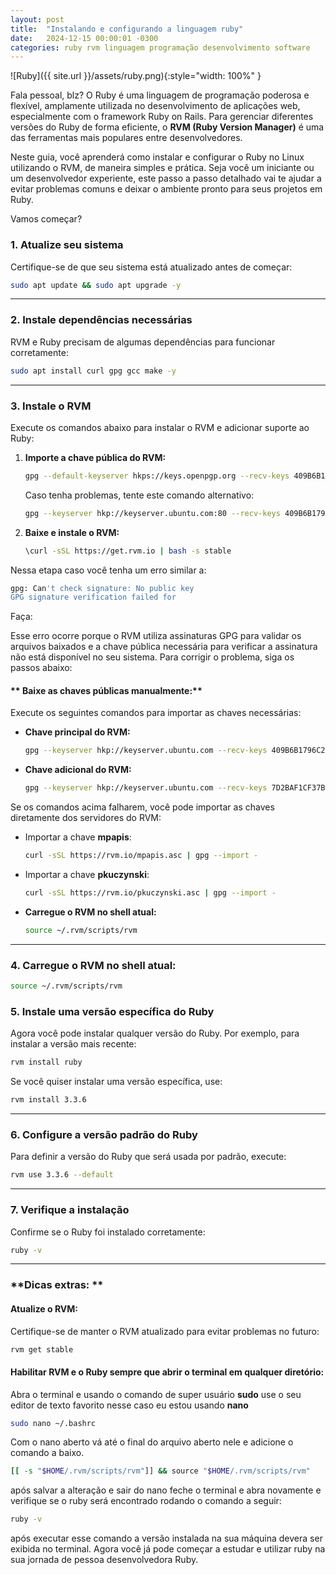 ```yaml
---
layout: post
title:  "Instalando e configurando a linguagem ruby"
date:   2024-12-15 00:00:01 -0300
categories: ruby rvm linguagem programação desenvolvimento software
---
```


![Ruby]({{ site.url }}/assets/ruby.png){:style="width: 100%" }

Fala pessoal, blz? O Ruby é uma linguagem de programação poderosa e flexível, amplamente utilizada no desenvolvimento de aplicações web, especialmente com o framework Ruby on Rails. Para gerenciar diferentes versões do Ruby de forma eficiente, o **RVM (Ruby Version Manager)** é uma das ferramentas mais populares entre desenvolvedores.  

Neste guia, você aprenderá como instalar e configurar o Ruby no Linux utilizando o RVM, de maneira simples e prática. Seja você um iniciante ou um desenvolvedor experiente, este passo a passo detalhado vai te ajudar a evitar problemas comuns e deixar o ambiente pronto para seus projetos em Ruby.  

Vamos começar?  

### **1. Atualize seu sistema**
Certifique-se de que seu sistema está atualizado antes de começar:  
```bash
sudo apt update && sudo apt upgrade -y
```

---

### **2. Instale dependências necessárias**
RVM e Ruby precisam de algumas dependências para funcionar corretamente:  
```bash
sudo apt install curl gpg gcc make -y
```

---

### **3. Instale o RVM**
Execute os comandos abaixo para instalar o RVM e adicionar suporte ao Ruby:  

1. **Importe a chave pública do RVM:**  
   ```bash
   gpg --default-keyserver hkps://keys.openpgp.org --recv-keys 409B6B1796C275462A1703113804BB82D39DC0E3
   ```
   Caso tenha problemas, tente este comando alternativo:  
   ```bash
   gpg --keyserver hkp://keyserver.ubuntu.com:80 --recv-keys 409B6B1796C275462A1703113804BB82D39DC0E3
   ```

2. **Baixe e instale o RVM:**  
   ```bash
   \curl -sSL https://get.rvm.io | bash -s stable
   ```

Nessa etapa caso você tenha um erro similar a:

```bash
gpg: Can't check signature: No public key
GPG signature verification failed for 
```

Faça:

Esse erro ocorre porque o RVM utiliza assinaturas GPG para validar os arquivos baixados e a chave pública necessária para verificar a assinatura não está disponível no seu sistema. Para corrigir o problema, siga os passos abaixo:

#### ** Baixe as chaves públicas manualmente:**
Execute os seguintes comandos para importar as chaves necessárias:  

- **Chave principal do RVM:**
   ```bash
   gpg --keyserver hkp://keyserver.ubuntu.com --recv-keys 409B6B1796C275462A1703113804BB82D39DC0E3
   ```

- **Chave adicional do RVM:**
   ```bash
   gpg --keyserver hkp://keyserver.ubuntu.com --recv-keys 7D2BAF1CF37B13E2069D6956105BD0E739499BDB
   ```

Se os comandos acima falharem, você pode importar as chaves diretamente dos servidores do RVM:  

- Importar a chave **mpapis**:
  ```bash
  curl -sSL https://rvm.io/mpapis.asc | gpg --import -
  ```

- Importar a chave **pkuczynski**:
  ```bash
  curl -sSL https://rvm.io/pkuczynski.asc | gpg --import -
  ```

- **Carregue o RVM no shell atual:**  
   ```bash
   source ~/.rvm/scripts/rvm
   ```

---

### **4. Carregue o RVM no shell atual:**  
   ```bash
   source ~/.rvm/scripts/rvm
   ```

### **5. Instale uma versão específica do Ruby**
Agora você pode instalar qualquer versão do Ruby. Por exemplo, para instalar a versão mais recente:  
```bash
rvm install ruby
```

Se você quiser instalar uma versão específica, use:  
```bash
rvm install 3.3.6
```

---

### **6. Configure a versão padrão do Ruby**
Para definir a versão do Ruby que será usada por padrão, execute:  
```bash
rvm use 3.3.6 --default
```

---

### **7. Verifique a instalação**
Confirme se o Ruby foi instalado corretamente:  
```bash
ruby -v
```

---

### **Dicas extras: **

#### __Atualize o RVM:__
Certifique-se de manter o RVM atualizado para evitar problemas no futuro:  
```bash
rvm get stable
```

#### __Habilitar RVM e o Ruby sempre que abrir o terminal em qualquer diretório:__

Abra o terminal e usando o comando de super usuário __sudo__ use o seu editor de texto favorito nesse caso eu estou usando __nano__

```bash
sudo nano ~/.bashrc
```
Com o nano aberto vá até o final do arquivo aberto nele e adicione o comando a baixo.
```bash
[[ -s "$HOME/.rvm/scripts/rvm"]] && source "$HOME/.rvm/scripts/rvm"
```

após salvar a alteração e sair do nano feche o terminal e abra novamente e verifique se o ruby será encontrado rodando o comando a seguir:
```bash
ruby -v
```

após executar esse comando a versão instalada na sua máquina devera ser exibida no terminal. Agora você já pode começar a estudar e utilizar ruby na sua jornada de pessoa desenvolvedora Ruby.
